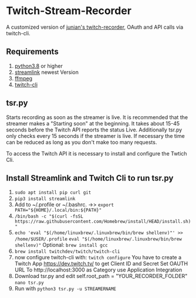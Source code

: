 # Twitch-Stream-Recorder
A customized version of [junian's twitch-recorder](https://gist.github.com/junian/b41dd8e544bf0e3980c971b0d015f5f6A), OAuth and API calls via twitch-cli.

## Requirements
1. [python3.8](https://www.python.org/downloads/release/python-380/) or higher  
2. [streamlink](https://streamlink.github.io/) newest Version
3. [ffmpeg](https://ffmpeg.org/) 
4. [twitch-cli](https://github.com/twitchdev/twitch-cli)

## tsr.py
Starts recording as soon as the streamer is live. It is recommended that the streamer makes a "Starting soon" at the beginning. 
It takes about 15-45 seconds before the Twitch API reports the status Live. Additionally tsr.py only checks every 15 seconds if 
the streamer is live. If necessary the time can be reduced as long as you don't make too many requests.

To access the Twitch API it is necessary to install and configure the Twtich Cli. 

## Install Streamlink and Twitch Cli to run tsr.py
1) `sudo apt install pip curl git`
2) `pip3 install streamlink`
3) Add to ~/.profile or ~/.bashrc. ->> `export PATH="${HOME}/.local/bin:${PATH}"`
4) `/bin/bash -c "$(curl -fsSL https://raw.githubusercontent.com/Homebrew/install/HEAD/install.sh)"`
5) `echo 'eval "$(/home/linuxbrew/.linuxbrew/bin/brew shellenv)"' >> /home/$USER/.profile`
   `eval "$(/home/linuxbrew/.linuxbrew/bin/brew shellenv)"`
   Optional: `brew install gcc`
6) `brew install twitchdev/twitch/twitch-cli`
7) now configure twitch-cli with: `twitch configure`
	You have to create a Twitch App https://dev.twitch.tv/ to get Client ID and Secret
	Set OAUTH URL To http://localhost:3000 as Category use Application Integration
8) Download tsr.py and edit self.root_path = "YOUR_RECORDER_FOLDER" `nano tsr.py`
9) Run with `python3 tsr.py -u STREAMERNAME`

